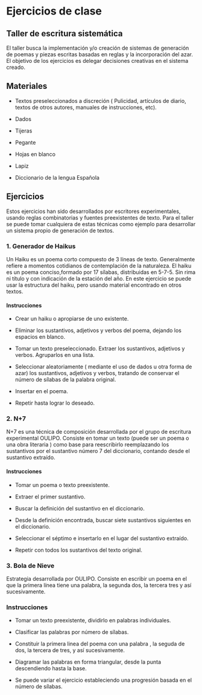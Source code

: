 # Ejercicios de clase

## Taller de escritura sistemática

El taller busca la implementación y/o creación de sistemas de generación de poemas y piezas escritas basadas en reglas y la incorporación del azar.  El objetivo de los ejercicios es delegar decisiones creativas en el sistema creado.

## Materiales

* Textos preseleccionados a discreción ( Pulicidad, artículos de diario, textos de otros autores, manuales de instrucciones, etc).

* Dados

* Tijeras

* Pegante

*  Hojas en blanco

* Lapiz

* Diccionario de la lengua Española


## Ejercicios

Estos ejercicios han sido desarrollados por escritores experimentales, usando reglas combinatorias y fuentes preexistentes de texto.  Para el taller se puede tomar cualquiera de estas técnicas como ejemplo para desarrollar un sistema propio de generación de textos.


### 1. Generador de Haikus

Un Haiku es un poema corto compuesto de 3 líneas de texto.  Generalmente refiere a momentos cotidianos de contemplación de la naturaleza. El haiku es un poema conciso,formado por 17 sílabas, distribuidas en 5-7-5. Sin rima ni título y con indicación de la estación del año.  En este ejercicio se puede usar la estructura del haiku, pero usando material encontrado en otros textos.

#### Instrucciones

 * Crear un haiku o apropiarse de uno existente.

 * Eliminar los sustantivos, adjetivos y verbos del poema, dejando los espacios en blanco.

 * Tomar un texto preseleccionado.  Extraer los sustantivos, adjetivos y verbos.  Agruparlos en una lista.

 * Seleccionar aleatoriamente ( mediante el uso de dados u otra forma de azar) los sustantivos, adjetivos y verbos, tratando de conservar el número de sílabas de la palabra original.

 * Insertar en el poema.

 * Repetir hasta lograr lo deseado.


### 2. N+7

 N+7 es una técnica de composición desarrollada por el grupo de escritura experimental OULIPO.  Consiste en tomar un texto (puede ser un poema o una obra literaria ) como base para reescribirlo reemplazando los sustantivos por el sustantivo número 7 del diccionario, contando desde el sustantivo extraído.

#### Instrucciones

 * Tomar un poema o texto preexistente.

 * Extraer el primer sustantivo.

 * Buscar la definición del sustantivo en el diccionario.

 * Desde la definición encontrada, buscar siete sustantivos siguientes en el diccionario.  

 * Seleccionar el séptimo e insertarlo en el lugar del sustantivo extraído.

 * Repetir con todos los sustantivos del texto original.



### 3. Bola de Nieve

 Estrategia desarrollada por OULIPO.  Consiste en escribir un poema en el que la primera línea tiene una palabra, la segunda dos, la tercera tres y así sucesivamente.

### Instrucciones

  * Tomar un texto preexistente, dividirlo en palabras individuales.

  * Clasificar las palabras por número de sílabas.

  * Constituir la primera linea del poema con una palabra , la seguda de dos, la tercera de tres, y así sucesivamente.

  * Diagramar las palabras en forma triangular, desde la punta descendiendo hasta la base.

  * Se puede variar el ejercicio estableciendo una progresión basada en el número de sílabas.
